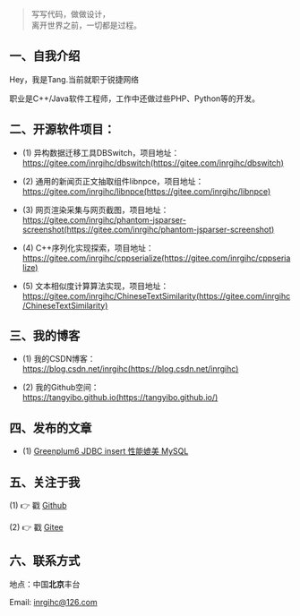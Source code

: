 > 写写代码，做做设计，  
> 离开世界之前，一切都是过程。

## 一、自我介绍

Hey，我是Tang.当前就职于锐捷网络

职业是C++/Java软件工程师，工作中还做过些PHP、Python等的开发。

## 二、开源软件项目：

- (1) 异构数据迁移工具DBSwitch，项目地址：https://gitee.com/inrgihc/dbswitch(https://gitee.com/inrgihc/dbswitch)

- (2) 通用的新闻页正文抽取组件libnpce，项目地址：https://gitee.com/inrgihc/libnpce(https://gitee.com/inrgihc/libnpce)

- (3) 网页渲染采集与网页截图，项目地址：https://gitee.com/inrgihc/phantom-jsparser-screenshot(https://gitee.com/inrgihc/phantom-jsparser-screenshot)

- (4) C++序列化实现探索，项目地址：https://gitee.com/inrgihc/cppserialize(https://gitee.com/inrgihc/cppserialize)

- (5) 文本相似度计算算法实现，项目地址：https://gitee.com/inrgihc/ChineseTextSimilarity(https://gitee.com/inrgihc/ChineseTextSimilarity)

## 三、我的博客

- (1) 我的CSDN博客：https://blog.csdn.net/inrgihc(https://blog.csdn.net/inrgihc)

- (2) 我的Github空间：https://tangyibo.github.io(https://tangyibo.github.io/)

## 四、发布的文章

- (1) [Greenplum6 JDBC insert 性能媲美 MySQL](https://www.toutiao.com/i6781612930187133451/?tt_from=weixin&utm_campaign=client_share&wxshare_count=1&timestamp=1582692418&app=news_article&utm_source=weixin&utm_medium=toutiao_android&req_id=202002261246570101290351370F19509B&group_id=6781612930187133451)



## 五、关注于我

(1) 👉 戳 [Github](http://github.com/tangyibo)

(2) 👉 戳 [Gitee](https://gitee.com/inrgihc)

## 六、联系方式

地点：中国**北京**丰台 

Email: inrgihc@126.com
